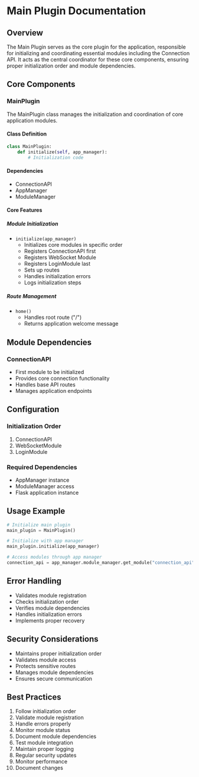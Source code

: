 # Main Plugin Documentation

## Overview
The Main Plugin serves as the core plugin for the application, responsible for initializing and coordinating essential modules including the Connection API. It acts as the central coordinator for these core components, ensuring proper initialization order and module dependencies.

## Core Components

### MainPlugin
The MainPlugin class manages the initialization and coordination of core application modules.

#### Class Definition
```python
class MainPlugin:
    def initialize(self, app_manager):
        # Initialization code
```

#### Dependencies
- ConnectionAPI
- AppManager
- ModuleManager

#### Core Features

##### Module Initialization
- `initialize(app_manager)`
  - Initializes core modules in specific order
  - Registers ConnectionAPI first
  - Registers WebSocket Module
  - Registers LoginModule last
  - Sets up routes
  - Handles initialization errors
  - Logs initialization steps

##### Route Management
- `home()`
  - Handles root route ("/")
  - Returns application welcome message

## Module Dependencies

### ConnectionAPI
- First module to be initialized
- Provides core connection functionality
- Handles base API routes
- Manages application endpoints

## Configuration

### Initialization Order
1. ConnectionAPI
2. WebSocketModule
3. LoginModule

### Required Dependencies
- AppManager instance
- ModuleManager access
- Flask application instance

## Usage Example
```python
# Initialize main plugin
main_plugin = MainPlugin()

# Initialize with app manager
main_plugin.initialize(app_manager)

# Access modules through app manager
connection_api = app_manager.module_manager.get_module("connection_api")
```

## Error Handling
- Validates module registration
- Checks initialization order
- Verifies module dependencies
- Handles initialization errors
- Implements proper recovery

## Security Considerations
- Maintains proper initialization order
- Validates module access
- Protects sensitive routes
- Manages module dependencies
- Ensures secure communication

## Best Practices
1. Follow initialization order
2. Validate module registration
3. Handle errors properly
4. Monitor module status
5. Document module dependencies
6. Test module integration
7. Maintain proper logging
8. Regular security updates
9. Monitor performance
10. Document changes 
